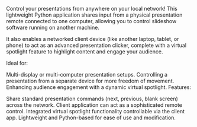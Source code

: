 Control your presentations from anywhere on your local network! This lightweight Python application shares input from a physical presentation remote connected to one computer, allowing you to control slideshow software running on another machine.

It also enables a networked client device (like another laptop, tablet, or phone) to act as an advanced presentation clicker, complete with a virtual spotlight feature to highlight content and engage your audience.

Ideal for:

Multi-display or multi-computer presentation setups.
Controlling a presentation from a separate device for more freedom of movement.
Enhancing audience engagement with a dynamic virtual spotlight.
Features:

Share standard presentation commands (next, previous, blank screen) across the network.
Client application can act as a sophisticated remote control.
Integrated virtual spotlight functionality controllable via the client app.
Lightweight and Python-based for ease of use and modification.
